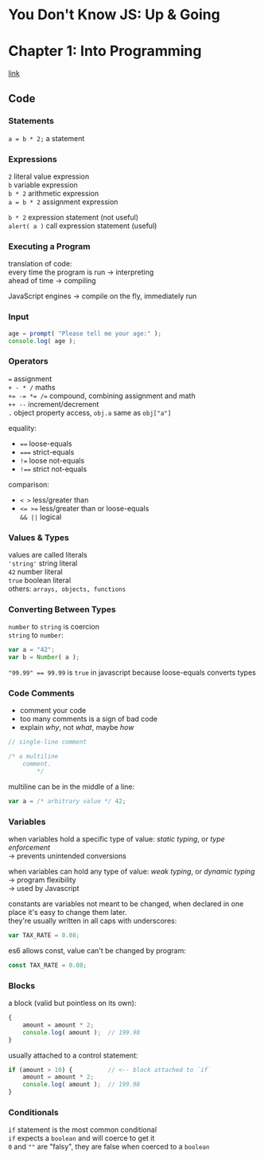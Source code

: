 # You Don't Know JS: Up & Going
# Chapter 1: Into Programming
[link](https://github.com/getify/You-Dont-Know-JS/blob/master/up%20%26%20going/ch1.md)

## Code

### Statements

`a = b * 2;` a statement

### Expressions

`2` literal value expression  
`b` variable expression  
`b * 2` arithmetic expression  
`a = b * 2` assignment expression  

`b * 2` expression statement (not useful)  
`alert( a )` call expression statement (useful)

### Executing a Program

translation of code:  
every time the program is run -> interpreting  
ahead of time -> compiling  

JavaScript engines -> compile on the fly, immediately run

### Input

```js
age = prompt( "Please tell me your age:" );
console.log( age );
```

### Operators

`=` assignment  
`+ - * /` maths  
`+= -= *= /=` compound, combining assignment and math  
`++ --` increment/decrement  
`.` object property access, `obj.a` same as `obj["a"]`  

equality:  
* `==` loose-equals  
* `===` strict-equals  
* `!=` loose not-equals  
* `!==` strict not-equals  

comparison:  
* `< >` less/greater than  
* `<= >=` less/greater than or loose-equals  
`&& ||` logical  

### Values & Types

values are called literals  
`'string'` string literal  
`42` number literal  
`true` boolean literal  
others: `arrays, objects, functions`  

### Converting Between Types

`number` to `string` is coercion  
`string` to `number`:  
```js
var a = "42";
var b = Number( a );
```
`"99.99" == 99.99` is `true` in javascript because loose-equals converts types  

### Code Comments

* comment your code
* too many comments is a sign of bad code
* explain *why*, not *what*, maybe *how*

```js
// single-line comment

/* a multiline
    comment.
        */
```

multiline can be in the middle of a line:  
```js
var a = /* arbitrary value */ 42;
```

### Variables

when variables hold a specific type of value: *static typing*, or *type enforcement*  
-> prevents unintended conversions  

when variables can hold any type of value: *weak typing*, or *dynamic typing*  
-> program flexibility  
-> used by Javascript  

constants are variables not meant to be changed, when declared in one place it's easy to change them later.  
they're usually written in all caps with underscores:  
```js
var TAX_RATE = 0.08;
```
es6 allows const, value can't be changed by program:  
```js
const TAX_RATE = 0.08;
```

### Blocks

a block (valid but pointless on its own):  
```js
{
	amount = amount * 2;
	console.log( amount );	// 199.98
}
```

usually attached to a control statement:  
```js
if (amount > 10) {			// <-- block attached to `if`
	amount = amount * 2;
	console.log( amount );	// 199.98
}
```

### Conditionals

`if` statement is the most common conditional  
`if` expects a `boolean` and will coerce to get it  
`0` and `""` are "falsy", they are false when coerced to a `boolean`  
